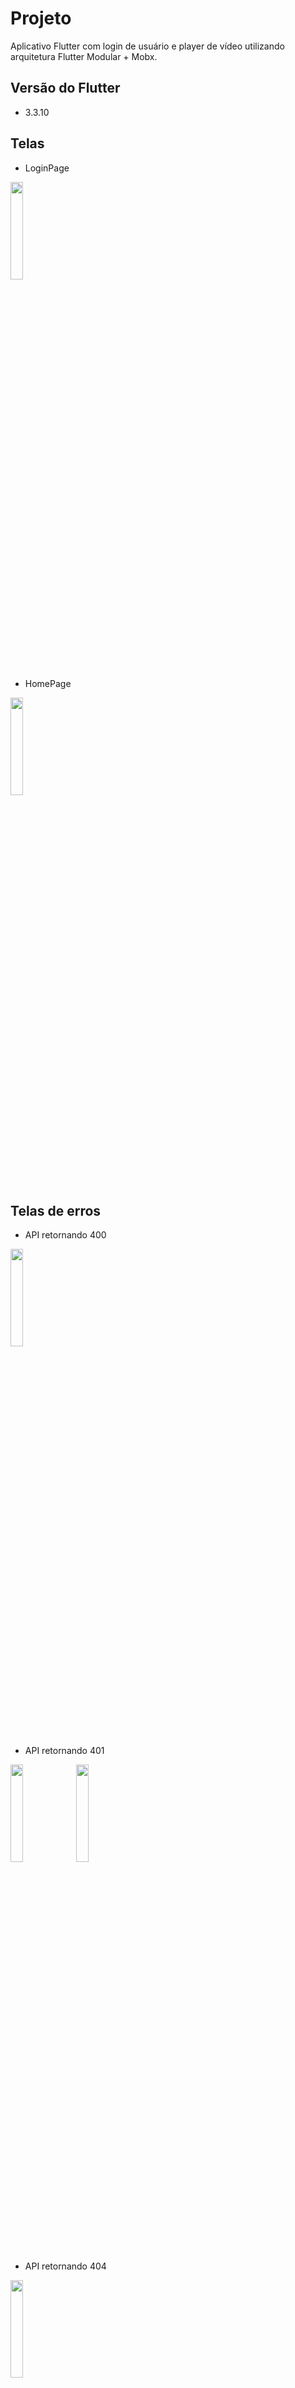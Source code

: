 # Projeto

Aplicativo Flutter com login de usuário e player de vídeo utilizando arquitetura Flutter Modular + Mobx. 

## Versão do Flutter

- 3.3.10

## Telas

- LoginPage
<img src="https://user-images.githubusercontent.com/69534679/222989325-794668fc-eebd-464e-9f89-aa5fcc3f1ee1.png" width="20%" height="auto">

- HomePage
<img src="https://user-images.githubusercontent.com/69534679/222989852-7d785c18-bf7b-4068-b537-fa06cce94827.png" width="20%" height="auto">

## Telas de erros
- API retornando 400
<img src="https://user-images.githubusercontent.com/69534679/222989928-2a37d101-938f-412e-9bef-6481b2b14469.png" width="20%" height="auto">

- API retornando 401
<img src="https://user-images.githubusercontent.com/69534679/222989956-94f40fa9-f232-4176-ade4-55d139df3154.png" width="20%" height="auto">
<img src="https://user-images.githubusercontent.com/69534679/222989961-eaffe64b-ca3a-4f83-b4ba-a342418f71e3.png" width="20%" height="auto">

- API retornando 404
<img src="https://user-images.githubusercontent.com/69534679/222989994-036d1d1c-f591-4f76-9e21-75714eb7f390.png" width="20%" height="auto">

- API retornando 500
<img src="https://user-images.githubusercontent.com/69534679/222990044-c9dbb5db-9b4e-4379-927d-8692edb83158.png" width="20%" height="auto">
<img src="https://user-images.githubusercontent.com/69534679/222990029-7c3080b6-a693-4c54-8f38-387002f71032.png" width="20%" height="auto">

## Bibliotecas utilizaas
- flutter_mobx e mobx: Essas bibliotecas foram utilizadas para fazer o gerenciamento de estado da aplicação.
- flutter_modular: Injeção de dependência e gerenciamento de rotas da aplicação.
- http: Usado para fazer chamadas http (Comunicação com API).
- flutter_secure_storage: Usado para fazer o cacheamento do token do usuário, permitindo que o usuário não precise digitar suas crendeciais toda vez que abrir o aplicativo. Essa biblioteca foi utilizada para armazenar e utilizar o token salvo do dispositivo do usuário após realizar o primeiro login com sucesso.
- http_interceptor: Usado para injetar o token do usuário nas chamadas à api e para fazer o tratamento de erros. Foram criados dois interceptos, sendo eles: AutheticationInterceptor (responsável por inserir o x-access-token no header da chamada http) e ErrorInterceptor (responsável por capturar e gerenciar os erros obtidos pela API).
- chewie e video_player: Essas bibliotecas fora utilizadas para renderizar o vídeo na aplicação no formato .m3u8
- build_runner e mobx_codegen: Usado para gerar os arquivos necessários para implementar a gerencia de estados utilizando Mobx.
- mocktail: Usado para criação de testes unitários e teste de widgets
- modular_test: Usada para mockar as injeções de dependência do Flutter Modular.




